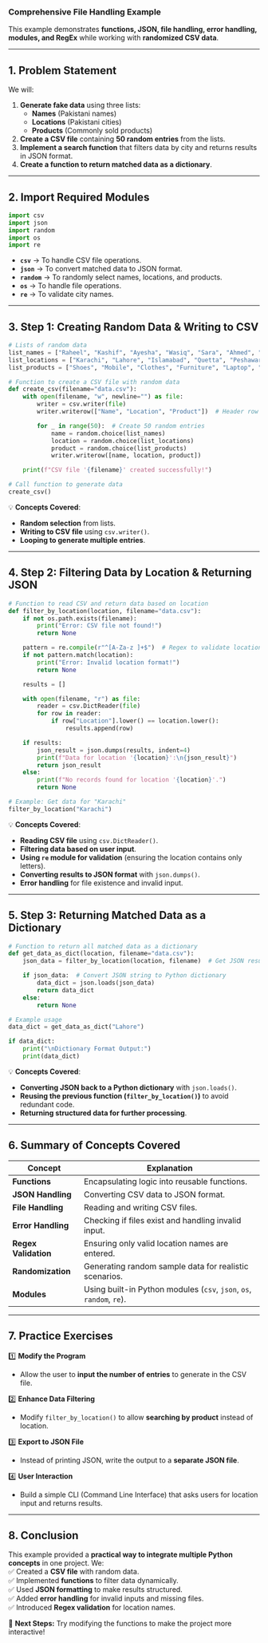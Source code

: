 ### **Comprehensive File Handling Example**  

This example demonstrates **functions, JSON, file handling, error handling, modules, and RegEx** while working with **randomized CSV data**.  

---

## **1. Problem Statement**  
We will:  
1. **Generate fake data** using three lists:  
   - **Names** (Pakistani names)  
   - **Locations** (Pakistani cities)  
   - **Products** (Commonly sold products)  
2. **Create a CSV file** containing **50 random entries** from the lists.  
3. **Implement a search function** that filters data by city and returns results in JSON format.  
4. **Create a function to return matched data as a dictionary**.  

---

## **2. Import Required Modules**  
```python
import csv
import json
import random
import os
import re
```
- **`csv`** → To handle CSV file operations.  
- **`json`** → To convert matched data to JSON format.  
- **`random`** → To randomly select names, locations, and products.  
- **`os`** → To handle file operations.  
- **`re`** → To validate city names.  

---

## **3. Step 1: Creating Random Data & Writing to CSV**  

```python
# Lists of random data
list_names = ["Raheel", "Kashif", "Ayesha", "Wasiq", "Sara", "Ahmed", "Hina", "Bilal", "Fatima", "Hassan"]
list_locations = ["Karachi", "Lahore", "Islamabad", "Quetta", "Peshawar", "Faisalabad", "Multan", "Sialkot"]
list_products = ["Shoes", "Mobile", "Clothes", "Furniture", "Laptop", "Marble", "Watch", "Books", "Camera"]

# Function to create a CSV file with random data
def create_csv(filename="data.csv"):
    with open(filename, "w", newline="") as file:
        writer = csv.writer(file)
        writer.writerow(["Name", "Location", "Product"])  # Header row

        for _ in range(50):  # Create 50 random entries
            name = random.choice(list_names)
            location = random.choice(list_locations)
            product = random.choice(list_products)
            writer.writerow([name, location, product])

    print(f"CSV file '{filename}' created successfully!")

# Call function to generate data
create_csv()
```
💡 **Concepts Covered**:  
- **Random selection** from lists.  
- **Writing to CSV file** using `csv.writer()`.  
- **Looping to generate multiple entries**.  

---

## **4. Step 2: Filtering Data by Location & Returning JSON**  

```python
# Function to read CSV and return data based on location
def filter_by_location(location, filename="data.csv"):
    if not os.path.exists(filename):
        print("Error: CSV file not found!")
        return None

    pattern = re.compile(r"^[A-Za-z ]+$")  # Regex to validate location name
    if not pattern.match(location):
        print("Error: Invalid location format!")
        return None

    results = []

    with open(filename, "r") as file:
        reader = csv.DictReader(file)
        for row in reader:
            if row["Location"].lower() == location.lower():
                results.append(row)

    if results:
        json_result = json.dumps(results, indent=4)
        print(f"Data for location '{location}':\n{json_result}")
        return json_result
    else:
        print(f"No records found for location '{location}'.")
        return None

# Example: Get data for "Karachi"
filter_by_location("Karachi")
```
💡 **Concepts Covered**:  
- **Reading CSV file** using `csv.DictReader()`.  
- **Filtering data based on user input**.  
- **Using `re` module for validation** (ensuring the location contains only letters).  
- **Converting results to JSON format** with `json.dumps()`.  
- **Error handling** for file existence and invalid input.  

---

## **5. Step 3: Returning Matched Data as a Dictionary**  

```python
# Function to return all matched data as a dictionary
def get_data_as_dict(location, filename="data.csv"):
    json_data = filter_by_location(location, filename)  # Get JSON results

    if json_data:  # Convert JSON string to Python dictionary
        data_dict = json.loads(json_data)
        return data_dict
    else:
        return None

# Example usage
data_dict = get_data_as_dict("Lahore")

if data_dict:
    print("\nDictionary Format Output:")
    print(data_dict)
```
💡 **Concepts Covered**:  
- **Converting JSON back to a Python dictionary** with `json.loads()`.  
- **Reusing the previous function (`filter_by_location()`)** to avoid redundant code.  
- **Returning structured data for further processing**.  

---

## **6. Summary of Concepts Covered**  

| Concept            | Explanation |
|-------------------|-------------|
| **Functions** | Encapsulating logic into reusable functions. |
| **JSON Handling** | Converting CSV data to JSON format. |
| **File Handling** | Reading and writing CSV files. |
| **Error Handling** | Checking if files exist and handling invalid input. |
| **Regex Validation** | Ensuring only valid location names are entered. |
| **Randomization** | Generating random sample data for realistic scenarios. |
| **Modules** | Using built-in Python modules (`csv`, `json`, `os`, `random`, `re`). |

---

## **7. Practice Exercises**  

1️⃣ **Modify the Program**  
   - Allow the user to **input the number of entries** to generate in the CSV file.  

2️⃣ **Enhance Data Filtering**  
   - Modify `filter_by_location()` to allow **searching by product** instead of location.  

3️⃣ **Export to JSON File**  
   - Instead of printing JSON, write the output to a **separate JSON file**.  

4️⃣ **User Interaction**  
   - Build a simple CLI (Command Line Interface) that asks users for location input and returns results.  

---

## **8. Conclusion**  

This example provided a **practical way to integrate multiple Python concepts** in one project. We:  
✅ Created a **CSV file** with random data.  
✅ Implemented **functions** to filter data dynamically.  
✅ Used **JSON formatting** to make results structured.  
✅ Added **error handling** for invalid inputs and missing files.  
✅ Introduced **Regex validation** for location names.  

🚀 **Next Steps:** Try modifying the functions to make the project more interactive!